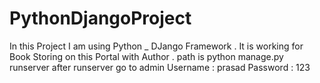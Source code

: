 # PythonDjangoProject
In this Project I am using  Python _ DJango Framework . It is working for Book Storing on this Portal with Author . 
path is python manage.py runserver
after runserver go to admin 
Username : prasad 
Password : 123
